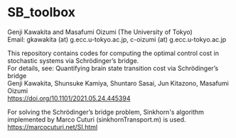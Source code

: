 # SB_toolbox
Genji Kawakita and Masafumi Oizumi (The University of Tokyo) \
Email: gkawakita (at) g.ecc.u-tokyo.ac.jp, c-oizumi (at) g.ecc.u-tokyo.ac.jp

This repository contains codes for computing the optimal control cost in stochastic systems via Schrödinger’s bridge. \
For details, see: Quantifying brain state transition cost via Schrödinger’s bridge \
Genji Kawakita, Shunsuke Kamiya, Shuntaro Sasai, Jun Kitazono, Masafumi Oizumi \
https://doi.org/10.1101/2021.05.24.445394

For solving the Schrödinger’s bridge problem, Sinkhorn's algorithm implemented by Marco Cuturi (sinkhornTransport.m) is used. \
https://marcocuturi.net/SI.html

